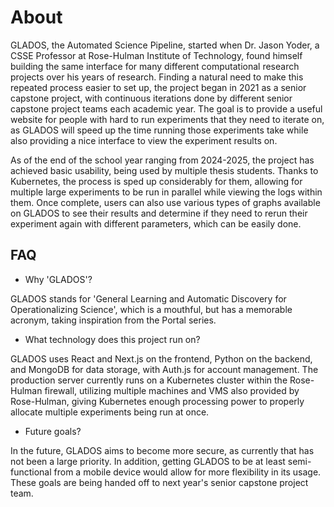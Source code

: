# About

GLADOS, the Automated Science Pipeline, started when Dr. Jason Yoder, a CSSE Professor at Rose-Hulman Institute of Technology, found himself building the same interface for many different computational research projects over his years of research. Finding a natural need to make this repeated process easier to set up, the project began in 2021 as a senior capstone project, with continuous iterations done by different senior capstone project teams each academic year. The goal is to provide a useful website for people with hard to run experiments that they need to iterate on, as GLADOS will speed up the time running those experiments take while also providing a nice interface to view the experiment results on.

As of the end of the school year ranging from 2024-2025, the project has achieved basic usability, being used by multiple thesis students. Thanks to Kubernetes, the process is sped up considerably for them, allowing for multiple large experiments to be run in parallel while viewing the logs within them. Once complete, users can also use various types of graphs available on GLADOS to see their results and determine if they need to rerun their experiment again with different parameters, which can be easily done.

## FAQ

* Why 'GLADOS'?

GLADOS stands for 'General Learning and Automatic Discovery for Operationalizing Science', which is a mouthful, but has a memorable acronym, taking inspiration from the Portal series.

* What technology does this project run on?

GLADOS uses React and Next.js on the frontend, Python on the backend, and MongoDB for data storage, with Auth.js for account management. The production server currently runs on a Kubernetes cluster within the Rose-Hulman firewall, utilizing multiple machines and VMS also provided by Rose-Hulman, giving Kubernetes enough processing power to properly allocate multiple experiments being run at once.

* Future goals?

In the future, GLADOS aims to become more secure, as currently that has not been a large priority. In addition, getting GLADOS to be at least semi-functional from a mobile device would allow for more flexibility in its usage. These goals are being handed off to next year's senior capstone project team.
